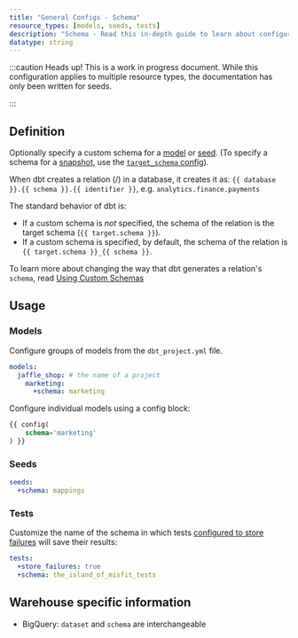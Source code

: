 ```yaml
---
title: "General Configs - Schema"
resource_types: [models, seeds, tests]
description: "Schema - Read this in-depth guide to learn about configurations in dbt."
datatype: string
---
```


:::caution Heads up!
This is a work in progress document. While this configuration applies to multiple resource types, the documentation has only been written for seeds.

:::

## Definition
Optionally specify a custom schema for a [model](/docs/build/sql-models) or [seed](/docs/build/seeds). (To specify a schema for a [snapshot](snapshots), use the [`target_schema` config](target_schema)).

When dbt creates a relation (<Term id="table" />/<Term id="view" />) in a database, it creates it as: `{{ database }}.{{ schema }}.{{ identifier }}`, e.g. `analytics.finance.payments`

The standard behavior of dbt is:
* If a custom schema is _not_ specified, the schema of the relation is the target schema (`{{ target.schema }}`).
* If a custom schema is specified, by default, the schema of the relation is `{{ target.schema }}_{{ schema }}`.

To learn more about changing the way that dbt generates a relation's `schema`, read [Using Custom Schemas](/docs/build/custom-schemas)

## Usage

### Models

Configure groups of models from the `dbt_project.yml` file.

<File name='dbt_project.yml'>

```yml
models:
  jaffle_shop: # the name of a project
    marketing:
      +schema: marketing
```

</File>

Configure individual models using a config block:

<File name='models/my_model.sql'>

```sql
{{ config(
    schema='marketing'
) }}
```

</File>

### Seeds
<File name='dbt_project.yml'>

```yml
seeds:
  +schema: mappings
```

</File>

### Tests

Customize the name of the schema in which tests [configured to store failures](resource-configs/store_failures) will save their results:

<File name='dbt_project.yml'>

```yml
tests:
  +store_failures: true
  +schema: the_island_of_misfit_tests
```

</File>

## Warehouse specific information
* BigQuery: `dataset` and `schema` are interchangeable

